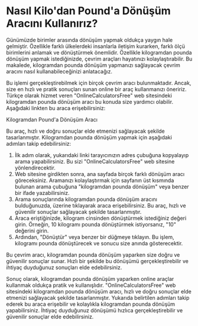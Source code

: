 Nasıl Kilo'dan Pound'a Dönüşüm Aracını Kullanırız?
==================================================

Günümüzde birimler arasında dönüşüm yapmak oldukça yaygın hale gelmiştir. Özellikle farklı ülkelerdeki insanlarla iletişim kurarken, farklı ölçü birimlerini anlamak ve dönüştürmek önemlidir. Özellikle kilogramdan pounda dönüşüm yapmak istediğinizde, çevrim araçları hayatınızı kolaylaştırabilir. Bu makalede, kilogramdan pounda dönüşüm yapmanızı sağlayacak çevrim aracını nasıl kullanabileceğinizi anlatacağız.

Bu işlemi gerçekleştirebilmek için birçok çevrim aracı bulunmaktadır. Ancak, size en hızlı ve pratik sonuçları sunan online bir araç kullanmanızı öneririz. Türkçe olarak hizmet veren "OnlineCalculatorsFree" web sitesindeki kilogramdan pounda dönüşüm aracı bu konuda size yardımcı olabilir. Aşağıdaki linkten bu araca erişebilirsiniz:

Kilogramdan Pound'a Dönüşüm Aracı

Bu araç, hızlı ve doğru sonuçlar elde etmenizi sağlayacak şekilde tasarlanmıştır. Kilogramdan pounda dönüşüm yapmak için aşağıdaki adımları takip edebilirsiniz:

1. İlk adım olarak, yukarıdaki linki tarayıcınızın adres çubuğuna kopyalayıp arama yapabilirsiniz. Bu sizi "OnlineCalculatorsFree" web sitesine yönlendirecektir.
2. Web sitesine girdikten sonra, ana sayfada birçok farklı dönüşüm aracı göreceksiniz. Aramanızı kolaylaştırmak için sayfanın üst kısmında bulunan arama çubuğuna "kilogramdan pounda dönüşüm" veya benzer bir ifade yazabilirsiniz.
3. Arama sonuçlarında kilogramdan pounda dönüşüm aracını bulduğunuzda, üzerine tıklayarak araca erişebilirsiniz. Bu araç, hızlı ve güvenilir sonuçlar sağlayacak şekilde tasarlanmıştır.
4. Araca eriştiğinizde, kilogram cinsinden dönüştürmek istediğiniz değeri girin. Örneğin, 10 kilogramı pounda dönüştürmek istiyorsanız, "10" değerini girin.
5. Ardından, "Dönüştür" veya benzer bir düğmeye tıklayın. Bu işlem, kilogramı pounda dönüştürecek ve sonucu size anında gösterecektir.

Bu çevrim aracı, kilogramdan pounda dönüşüm yaparken size doğru ve güvenilir sonuçlar sunar. Hızlı bir şekilde bu dönüşümü gerçekleştirebilir ve ihtiyaç duyduğunuz sonuçları elde edebilirsiniz.

Sonuç olarak, kilogramdan pounda dönüşüm yaparken online araçlar kullanmak oldukça pratik ve kullanışlıdır. "OnlineCalculatorsFree" web sitesindeki kilogramdan pounda dönüşüm aracı, hızlı ve doğru sonuçlar elde etmenizi sağlayacak şekilde tasarlanmıştır. Yukarıda belirtilen adımları takip ederek bu araca erişebilir ve kolaylıkla kilogramdan pounda dönüşüm yapabilirsiniz. İhtiyaç duyduğunuz dönüşümü hızlıca gerçekleştirebilir ve güvenilir sonuçlar elde edebilirsiniz.